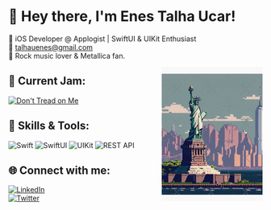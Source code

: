 # 👋 Hey there, I'm Enes Talha Ucar!

🎯 iOS Developer @ Applogist | SwiftUI & UIKit Enthusiast  
📧 talhauenes@gmail.com  
🎸 Rock music lover & Metallica fan.  

<img src="https://github.com/enestalhaucar/enestalhaucar/blob/main/statueofliberty.jpg" alt="Statue of Liberty Pixel Art" width="200" align="right">

## 🎸 Current Jam:
[![Don't Tread on Me](https://img.shields.io/badge/Metallica-Don't%20Tread%20on%20Me-blue?style=for-the-badge&logo=spotify&logoColor=white)](https://open.spotify.com/track/3zBhJBEbDD4a4SO1EaEiBP)

## 🚀 Skills & Tools:
![Swift](https://img.shields.io/badge/Swift-FA7343?style=for-the-badge&logo=swift&logoColor=white)
![SwiftUI](https://img.shields.io/badge/SwiftUI-007AFF?style=for-the-badge&logo=swift&logoColor=white)
![UIKit](https://img.shields.io/badge/UIKit-2396F3?style=for-the-badge&logo=apple&logoColor=white)
![REST API](https://img.shields.io/badge/REST%20API-02569B?style=for-the-badge&logo=postman&logoColor=white)



## 🌐 Connect with me:
[![LinkedIn](https://img.shields.io/badge/LinkedIn-Enes%20Talha%20Ucar-blue?style=for-the-badge&logo=linkedin&logoColor=white)](https://www.linkedin.com/in/enestalhaucar/)  
[![Twitter](https://img.shields.io/badge/Twitter-@enestalhau-1DA1F2?style=for-the-badge&logo=twitter&logoColor=white)](https://x.com/enestalhau)

